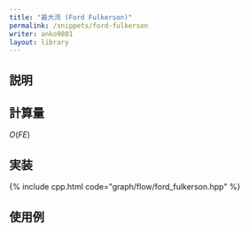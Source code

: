 ```yaml
---
title: "最大流 (Ford Fulkerson)"
permalink: /snippets/ford-fulkerson
writer: anko9801
layout: library
---
```


## 説明

## 計算量

$O(FE)$

## 実装

{% include cpp.html code="graph/flow/ford_fulkerson.hpp" %}

## 使用例
